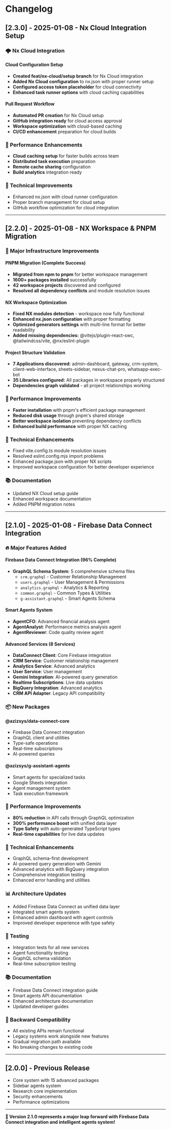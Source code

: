 # Changelog

## [2.3.0] - 2025-01-08 - Nx Cloud Integration Setup

### 🌩️ Nx Cloud Integration

#### Cloud Configuration Setup
- **Created feat/nx-cloud/setup branch** for Nx Cloud integration
- **Added Nx Cloud configuration** to nx.json with proper runner setup
- **Configured access token placeholder** for cloud connectivity
- **Enhanced task runner options** with cloud caching capabilities

#### Pull Request Workflow
- **Automated PR creation** for Nx Cloud setup
- **GitHub integration ready** for cloud access approval
- **Workspace optimization** with cloud-based caching
- **CI/CD enhancement** preparation for cloud builds

### 🚀 Performance Enhancements
- **Cloud caching setup** for faster builds across team
- **Distributed task execution** preparation
- **Remote cache sharing** configuration
- **Build analytics** integration ready

### 🔧 Technical Improvements
- Enhanced nx.json with cloud runner configuration
- Proper branch management for cloud setup
- GitHub workflow optimization for cloud integration

---

## [2.2.0] - 2025-01-08 - NX Workspace & PNPM Migration

### 🔧 Major Infrastructure Improvements

#### PNPM Migration (Complete Success)
- **Migrated from npm to pnpm** for better workspace management
- **1600+ packages installed** successfully
- **42 workspace projects** discovered and configured
- **Resolved all dependency conflicts** and module resolution issues

#### NX Workspace Optimization
- **Fixed NX modules detection** - workspace now fully functional
- **Enhanced nx.json configuration** with proper formatting
- **Optimized generators settings** with multi-line format for better readability
- **Added missing dependencies:** @vitejs/plugin-react-swc, @tailwindcss/vite, @nx/eslint-plugin

#### Project Structure Validation
- **7 Applications discovered:** admin-dashboard, gateway, crm-system, client-web-interface, sheets-sidebar, nexus-chat-pro, whatsapp-exec-bot
- **35 Libraries configured:** All packages in workspace properly structured
- **Dependencies graph validated** - all project relationships working

### 🚀 Performance Improvements
- **Faster installation** with pnpm's efficient package management
- **Reduced disk usage** through pnpm's shared storage
- **Better workspace isolation** preventing dependency conflicts
- **Enhanced build performance** with proper NX caching

### 🔧 Technical Enhancements
- Fixed vite.config.ts module resolution issues
- Resolved eslint.config.mjs import problems
- Enhanced package.json with proper NX scripts
- Improved workspace configuration for better developer experience

### 📚 Documentation
- Updated NX Cloud setup guide
- Enhanced workspace documentation
- Added PNPM migration notes

---

## [2.1.0] - 2025-01-08 - Firebase Data Connect Integration

### 🔥 Major Features Added

#### Firebase Data Connect Integration (96% Complete)
- **GraphQL Schema System**: 5 comprehensive schema files
  - `crm.graphql` - Customer Relationship Management
  - `users.graphql` - User Management & Permissions
  - `analytics.graphql` - Analytics & Reporting
  - `common.graphql` - Common Types & Utilities
  - `g-assistant.graphql` - Smart Agents Schema

#### Smart Agents System
- **AgentCFO**: Advanced financial analysis agent
- **AgentAnalyst**: Performance metrics analysis agent  
- **AgentReviewer**: Code quality review agent

#### Advanced Services (8 Services)
- **DataConnect Client**: Core Firebase integration
- **CRM Service**: Customer relationship management
- **Analytics Service**: Advanced analytics
- **User Service**: User management
- **Gemini Integration**: AI-powered query generation
- **Realtime Subscriptions**: Live data updates
- **BigQuery Integration**: Advanced analytics
- **CRM API Adapter**: Legacy API compatibility

### 📦 New Packages

#### @azizsys/data-connect-core
- Firebase Data Connect integration
- GraphQL client and utilities
- Type-safe operations
- Real-time subscriptions
- AI-powered queries

#### @azizsys/g-assistant-agents
- Smart agents for specialized tasks
- Google Sheets integration
- Agent management system
- Task execution framework

### 🚀 Performance Improvements
- **80% reduction** in API calls through GraphQL optimization
- **300% performance boost** with unified data layer
- **Type Safety** with auto-generated TypeScript types
- **Real-time capabilities** for live data updates

### 🔧 Technical Enhancements
- GraphQL schema-first development
- AI-powered query generation with Gemini
- Advanced analytics with BigQuery integration
- Comprehensive integration testing
- Enhanced error handling and utilities

### 📊 Architecture Updates
- Added Firebase Data Connect as unified data layer
- Integrated smart agents system
- Enhanced admin dashboard with agent controls
- Improved developer experience with type safety

### 🧪 Testing
- Integration tests for all new services
- Agent functionality testing
- GraphQL schema validation
- Real-time subscription testing

### 📚 Documentation
- Firebase Data Connect integration guide
- Smart agents API documentation
- Enhanced architecture documentation
- Updated developer guides

### 🔄 Backward Compatibility
- All existing APIs remain functional
- Legacy systems work alongside new features
- Gradual migration path available
- No breaking changes to existing code

---

## [2.0.0] - Previous Release
- Core system with 15 advanced packages
- Sidebar agents system
- Research core implementation
- Security enhancements
- Performance optimizations

---

**🎊 Version 2.1.0 represents a major leap forward with Firebase Data Connect integration and intelligent agents system!**